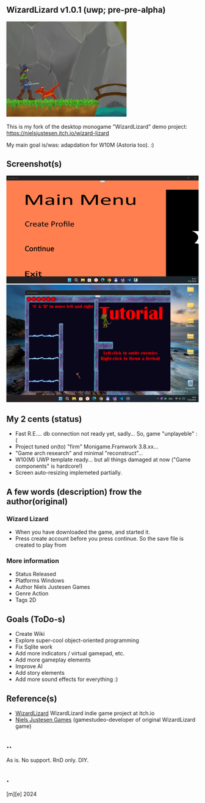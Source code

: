 ## WizardLizard v1.0.1  (uwp; pre-pre-alpha)
![](Images/logo.png)

This is my fork of the desktop monogame "WizardLizard" demo project:
https://nielsjustesen.itch.io/wizard-lizard

My main goal is/was: adapdation for W10M (Astoria too). :) 

## Screenshot(s)

![](Images/shot01.png)
![](Images/shot02.png)


## My 2 cents (status)
- Fast R.E.... db connection not ready yet, sadly... So, game "unplayeble" :(
- Project tuned on(to) "firm" Monigame.Framwork 3.8.xx...
- "Game arch research" and minimal "reconstruct"...
- W10(M) UWP template ready... but all things damaged at now ("Game components" is hardcore!)
- Screen auto-resizing implemeted partially. 

## A few words (description) frow the author(original)

### Wizard Lizard
- When you have downloaded the game, and started it.
- Press create account before you press continue. So the save file is created to play from

### More information
- Status	Released
- Platforms	Windows
- Author	Niels Justesen Games
- Genre	Action
- Tags	2D

## Goals (ToDo-s)
- Create Wiki
- Explore super-cool object-oriented programming
- Fix Sqlite work
- Add more indicators / virtual gamepad, etc.
- Add more gameplay elements
- Improve AI
- Add story elements
- Add more sound effects for everything :)

## Reference(s)
- [WizardLizard](https://nielsjustesen.itch.io/wizard-lizard) WizardLizard indie game project at itch.io 
- [Niels Justesen Games](https://nielsjustesen.itch.io/) (gamestudeo-developer of original WizardLizard game)

## ..
As is. No support. RnD only. DIY.

## .
[m][e] 2024

